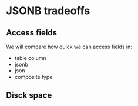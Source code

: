 # JSONB tradeoffs


## Access fields

We will compare how quick we can access fields in:

* table column
* jsonb
* json
* composite type


## Disck space



